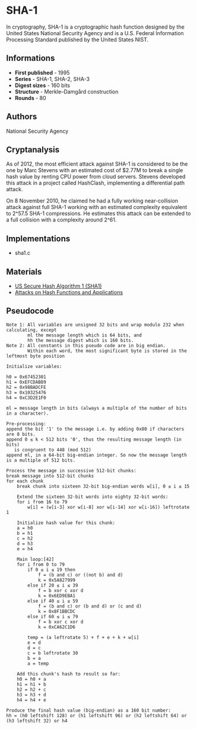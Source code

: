 # SHA-1

In cryptography, SHA-1 is a cryptographic hash function designed by the United States National Security Agency and is a U.S. Federal Information Processing Standard published by the United States NIST.

## Informations

* __First published__ - 1995
* __Series__ - SHA-1, SHA-2, SHA-3
* __Digest sizes__ - 160 bits
* __Structure__ - Merkle–Damgård construction
* __Rounds__ - 80

## Authors

National Security Agency

## Cryptanalysis

As of 2012, the most efficient attack against SHA-1 is considered to be the one by Marc Stevens with an estimated cost of $2.77M to break a single hash value by renting CPU power from cloud servers. Stevens developed this attack in a project called HashClash, implementing a differential path attack.

On 8 November 2010, he claimed he had a fully working near-collision attack against full SHA-1 working with an estimated complexity equivalent to 2^57.5 SHA-1 compressions. He estimates this attack can be extended to a full collision with a complexity around 2^61.

## Implementations

- sha1.c

## Materials

- [US Secure Hash Algorithm 1 (SHA1)](http://tools.ietf.org/html/rfc3174)
- [Attacks on Hash Functions and Applications](https://marc-stevens.nl/research/papers/PhD%20Thesis%20Marc%20Stevens%20-%20Attacks%20on%20Hash%20Functions%20and%20Applications.pdf)

## Pseudocode

```
Note 1: All variables are unsigned 32 bits and wrap modulo 232 when calculating, except
        ml the message length which is 64 bits, and
        hh the message digest which is 160 bits.
Note 2: All constants in this pseudo code are in big endian.
        Within each word, the most significant byte is stored in the leftmost byte position

Initialize variables:

h0 = 0x67452301
h1 = 0xEFCDAB89
h2 = 0x98BADCFE
h3 = 0x10325476
h4 = 0xC3D2E1F0

ml = message length in bits (always a multiple of the number of bits in a character).

Pre-processing:
append the bit '1' to the message i.e. by adding 0x80 if characters are 8 bits.
append 0 ≤ k < 512 bits '0', thus the resulting message length (in bits)
   is congruent to 448 (mod 512)
append ml, in a 64-bit big-endian integer. So now the message length is a multiple of 512 bits.

Process the message in successive 512-bit chunks:
break message into 512-bit chunks
for each chunk
    break chunk into sixteen 32-bit big-endian words w[i], 0 ≤ i ≤ 15

    Extend the sixteen 32-bit words into eighty 32-bit words:
    for i from 16 to 79
        w[i] = (w[i-3] xor w[i-8] xor w[i-14] xor w[i-16]) leftrotate 1

    Initialize hash value for this chunk:
    a = h0
    b = h1
    c = h2
    d = h3
    e = h4

    Main loop:[42]
    for i from 0 to 79
        if 0 ≤ i ≤ 19 then
            f = (b and c) or ((not b) and d)
            k = 0x5A827999
        else if 20 ≤ i ≤ 39
            f = b xor c xor d
            k = 0x6ED9EBA1
        else if 40 ≤ i ≤ 59
            f = (b and c) or (b and d) or (c and d)
            k = 0x8F1BBCDC
        else if 60 ≤ i ≤ 79
            f = b xor c xor d
            k = 0xCA62C1D6

        temp = (a leftrotate 5) + f + e + k + w[i]
        e = d
        d = c
        c = b leftrotate 30
        b = a
        a = temp

    Add this chunk's hash to result so far:
    h0 = h0 + a
    h1 = h1 + b
    h2 = h2 + c
    h3 = h3 + d
    h4 = h4 + e

Produce the final hash value (big-endian) as a 160 bit number:
hh = (h0 leftshift 128) or (h1 leftshift 96) or (h2 leftshift 64) or (h3 leftshift 32) or h4
```